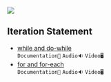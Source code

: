 ![](/Assets\Iteration%20Statement.png)

## Iteration Statement

- [while and do-while](./Iteration%20Statement/While%20and%20Do-while)<br>
  `Documentation📃`
  `Audio🔉`
  `Video🖥️`
- [for and for-each](./Iteration%20Statement/For%20and%20For-Each)<br>
  `Documentation📃`
  `Audio🔉`
  `Video🖥️`